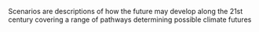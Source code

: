 Scenarios are descriptions of how the future may develop along the 21st century covering a range of pathways determining possible climate futures
